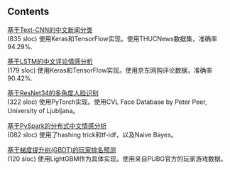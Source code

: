 ## Contents

[基于Text-CNN的中文新闻分类](https://github.com/yang-zhou-x/assignments/tree/master/textCNN_text_classification)  
(835 sloc) 使用Keras和TensorFlow实现。使用THUCNews数据集，准确率94.29%.

[基于LSTM的中文评论情感分析](https://github.com/yang-zhou-x/assignments/tree/master/lstm_sentiment_analysis)  
(179 sloc) 使用Keras和TensorFlow实现。使用京东网购评论数据，准确率90.42%.

[基于ResNet34的多角度人脸识别](https://github.com/yang-zhou-x/assignments/tree/master/resnet34_face_recognition)  
(322 sloc) 使用PyTorch实现。使用CVL Face Database by Peter Peer, University of Ljubljana。

[基于PySpark的分布式中文情感分析](https://github.com/yang-zhou-x/assignments/tree/master/naiveBayes_sentiment_analysis)  
(082 sloc) 使用了hashing trick和tf-idf，以及Naive Bayes。

[基于梯度提升树(GBDT)的玩家排名预测](https://github.com/yang-zhou-x/assignments/tree/master/lightgbm_regression)  
(120 sloc) 使用LightGBM作为具体实现。使用来自PUBG官方的玩家游戏数据。
